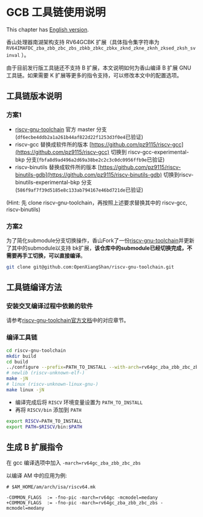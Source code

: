 # GCB 工具链使用说明

This chapter has [English version](./gnu_toolchain-en.md).

香山处理器南湖架构支持 RV64GCBK 扩展（具体指令集字符串为 `RV64IMAFDC_zba_zbb_zbc_zbs_zbkb_zbkc_zbkx_zknd_zkne_zknh_zksed_zksh_svinval` ）。

由于目前发行版工具链还不支持 B 扩展，本文说明如何为香山编译 B 扩展 GNU 工具链。如果需要 K 扩展等更多的指令支持，可以修改本文中的配置选项。

## 工具链版本说明


### 方案1
* [riscv-gnu-toolchain](https://github.com/riscv-collab/riscv-gnu-toolchain.git) 官方 master 分支(`df6ecbe4ddb2a1a261b44af822d22f1253d3f0e4`已验证)
* riscv-gcc 替换成软件所的版本 [https://github.com/pz9115/riscv-gcc](https://github.com/pz9115/riscv-gcc)
  切换到 riscv-gcc-experimental-bkp 分支(`fbfa8d9ad496a2d69a38be2c2c3c0dc0956ffb9e`已验证)
* riscv-binutils 替换成软件所的版本 [https://github.com/pz9115/riscv-binutils-gdb](https://github.com/pz9115/riscv-binutils-gdb)
  切换到riscv-binutils-experimental-bkp 分支 (`586f9af7f39d5185e8c133ab794167e46bd721de`已验证)


(Hint: 先 clone riscv-gnu-toolchain，再按照上述要求替换其中的 riscv-gcc, riscv-binutils)


### 方案2
为了简化submodule分支切换操作，香山Fork了一份[riscv-gnu-toolchain](https://github.com/OpenXiangShan/riscv-gnu-toolchain)并更新了其中的submodule以支持
bk扩展，**该仓库中的submodule已经切换完成，不需要再手工切换，可以直接编译**。

```bash
git clone git@github.com:OpenXiangShan/riscv-gnu-toolchain.git
```


## 工具链编译方法

### 安装交叉编译过程中依赖的软件

请参考[riscv-gnu-toolchain官方文档](https://github.com/riscv-collab/riscv-gnu-toolchain#prerequisites)中的对应章节。

### 编译工具链

```bash
cd riscv-gnu-toolchain
mkdir build
cd build
../configure --prefix=PATH_TO_INSTALL --with-arch=rv64gc_zba_zbb_zbc_zbs
# newlib (riscv-unknown-elf-)
make -jN
# linux (riscv-unknown-linux-gnu-)
make linux -jN
```

* 编译完成后将 `RISCV` 环境变量设置为 `PATH_TO_INSTALL`
* 再将 `RISCV/bin` 添加到 `PATH`

```bash
export RISCV=PATH_TO_INSTALL
export PATH=$RISCV/bin:$PATH
```

## 生成 B 扩展指令

在 gcc 编译选项中加入 `-march=rv64gc_zba_zbb_zbc_zbs`

以编译 AM 中的应用为例:
```shell
# $AM_HOME/am/arch/isa/riscv64.mk

-COMMON_FLAGS  := -fno-pic -march=rv64gc -mcmodel=medany
+COMMON_FLAGS  := -fno-pic -march=rv64gc_zba_zbb_zbc_zbs -mcmodel=medany
```
